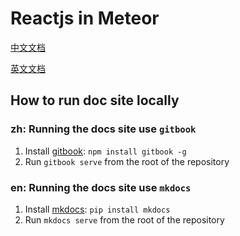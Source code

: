 # Reactjs in Meteor

[中文文档](http://jimmylv.gitbooks.io/reactjs-in-meteor-doc-zh/content/)

[英文文档](http://react-in-meteor.readthedocs.org/en/latest/)

## How to run doc site locally

### zh: Running the docs site use `gitbook`

1. Install [gitbook](https://www.gitbook.com): `npm install gitbook -g`
2. Run `gitbook serve` from the root of the repository

### en: Running the docs site use `mkdocs`

1. Install [mkdocs](http://www.mkdocs.org/): `pip install mkdocs`
2. Run `mkdocs serve` from the root of the repository

